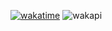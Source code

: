 [![wakatime](https://wakatime.com/badge/user/04064343-9b1c-4901-9a71-e052b1f52d64.svg?style=for-the-badge)](https://wakatime.com/@04064343-9b1c-4901-9a71-e052b1f52d64)
![wakapi](https://img.shields.io/endpoint?url=https%3A%2F%2Ftime.beno.lol%2Fapi%2Fcompat%2Fshields%2Fv1%2Fbojurgess%2Finterval%3A30_days&style=for-the-badge&logo=wakatime&label=Wakatime&color=%23ffd23d&link=https%3A%2F%2Ftime.beno.lol)

<!--
**bojurgess/bojurgess** is a ✨ _special_ ✨ repository because its `README.md` (this file) appears on your GitHub profile.

Here are some ideas to get you started:

- 🔭 I’m currently working on ...
- 🌱 I’m currently learning ...
- 👯 I’m looking to collaborate on ...
- 🤔 I’m looking for help with ...
- 💬 Ask me about ...
- 📫 How to reach me: ...
- 😄 Pronouns: ...
- ⚡ Fun fact: ...
-->
